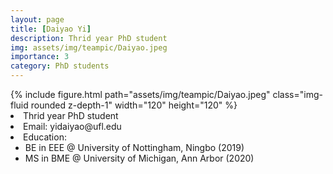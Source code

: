 ```yaml
---
layout: page
title: [Daiyao Yi]
description: Thrid year PhD student
img: assets/img/teampic/Daiyao.jpeg
importance: 3
category: PhD students
---
```

<div class="container my-5">
  <div class="row">
      <div class="col-sm-8 mt-3 mt-md-0">
          {% include figure.html path="assets/img/teampic/Daiyao.jpeg" class="img-fluid rounded z-depth-1" width="120" height="120" %}
      </div>
      <div class="col-12 col-md-6" >
          <li>Thrid year PhD student</li>
          <li>Email: yidaiyao@ufl.edu</li>
          <li>Education: 
             <ul>
             <li>BE in EEE @ University of Nottingham, Ningbo (2019) </li>
             <li>MS in BME @ University of Michigan, Ann Arbor (2020)</li>
             </ul>
            </li>
      </div>
    </div>
</div>
